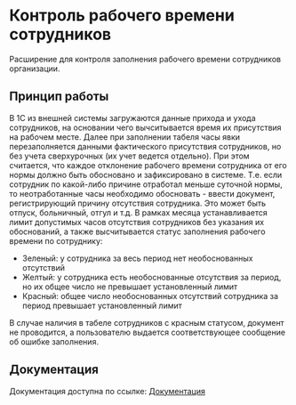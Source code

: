 # Контроль рабочего времени сотрудников

Расширение для контроля заполнения рабочего времени сотрудников организации.

## Принцип работы

В 1С из внешней системы загружаются данные прихода и ухода сотрудников, на основании чего вычситывается время их присутствия на рабочем месте. Далее при заполнении табеля часы явки перезаполняется данными фактического присутствия сотрудников, но без учета сверхурочных (их учет ведется отдельно). При этом считается, что каждое отклонение рабочего времени сотрудника от его нормы должно быть обосновано и зафиксировано в системе. Т.е. если сотрудник по какой-либо причине отработал меньше суточной нормы, то неотработанные часы необходимо обосновать - ввести документ, регистрирующий причину отсутствия сотрудника. Это может быть отпуск, больничный, отгул и т.д. В рамках месяца устанавливается лимит допустимых часов отсутствия сотрудников без указания их обоснований, а также высчитывается статус заполнения рабочего времени по сотруднику:

- Зеленый: у сотрудника за весь период нет необоснованных отсутствий
- Желтый: у сотрудника есть необоснованные отсутствия за период, но их общее число не превышает установленный лимит
- Красный: общее число необоснованных отсутствий сотрудника за период превышает установленный лимит

В случае наличия в табеле сотрудников с красным статусом, документ не проводится, а пользователю выдается соответствующее сообщение об ошибке заполнения.

## Документация

Документация доступна по ссылке:
[Документация](https://kamranv21.github.io/1c-erp-attendance-control/#/)

